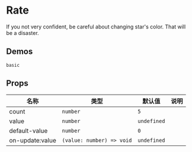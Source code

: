 # Rate

If you not very confident, be careful about changing star's color. That will be a disaster.

## Demos

```demo
basic
```

## Props

| 名称            | 类型                      | 默认值      | 说明 |
| --------------- | ------------------------- | ----------- | ---- |
| count           | `number`                  | `5`         |      |
| value           | `number`                  | `undefined` |      |
| default-value   | `number`                  | `0`         |      |
| on-update:value | `(value: number) => void` | `undefined` |      |
